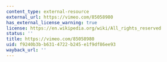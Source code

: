 ```yaml
---
content_type: external-resource
external_url: https://vimeo.com/85058980
has_external_license_warning: true
license: https://en.wikipedia.org/wiki/All_rights_reserved
status: ''
title: https://vimeo.com/85058980
uid: f9240b3b-b631-4722-b245-e1f9df86ee93
wayback_url: ''
---
```

